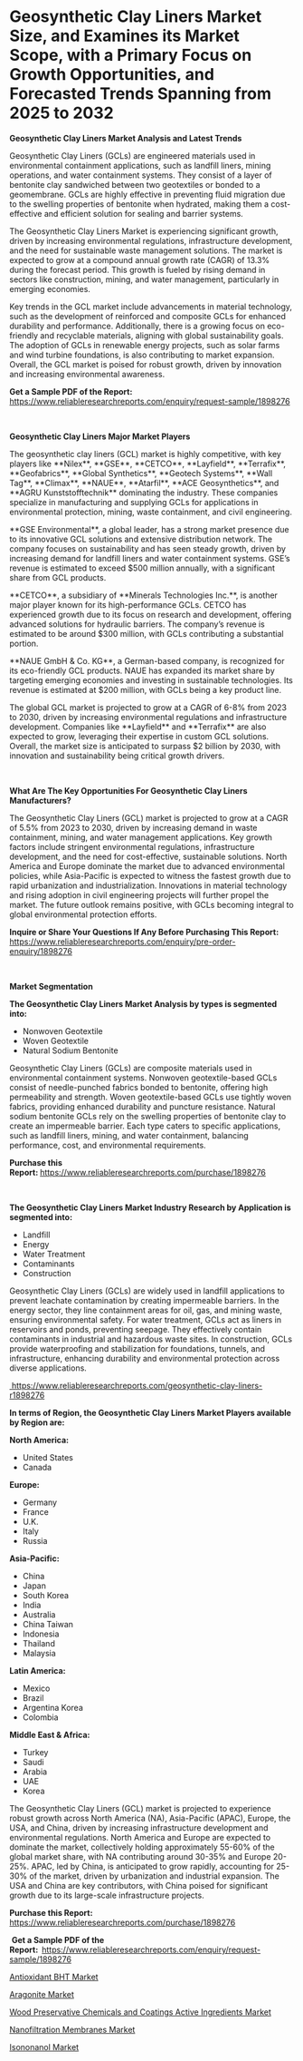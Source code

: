 <p><h1>Geosynthetic Clay Liners Market Size, and Examines its Market Scope, with a Primary Focus on Growth Opportunities, and Forecasted Trends Spanning from 2025 to 2032</h1></p><p><strong>Geosynthetic Clay Liners Market Analysis and Latest Trends</strong></p>
<p><p>Geosynthetic Clay Liners (GCLs) are engineered materials used in environmental containment applications, such as landfill liners, mining operations, and water containment systems. They consist of a layer of bentonite clay sandwiched between two geotextiles or bonded to a geomembrane. GCLs are highly effective in preventing fluid migration due to the swelling properties of bentonite when hydrated, making them a cost-effective and efficient solution for sealing and barrier systems.</p><p>The Geosynthetic Clay Liners Market is experiencing significant growth, driven by increasing environmental regulations, infrastructure development, and the need for sustainable waste management solutions. The market is expected to grow at a compound annual growth rate (CAGR) of 13.3% during the forecast period. This growth is fueled by rising demand in sectors like construction, mining, and water management, particularly in emerging economies.</p><p>Key trends in the GCL market include advancements in material technology, such as the development of reinforced and composite GCLs for enhanced durability and performance. Additionally, there is a growing focus on eco-friendly and recyclable materials, aligning with global sustainability goals. The adoption of GCLs in renewable energy projects, such as solar farms and wind turbine foundations, is also contributing to market expansion. Overall, the GCL market is poised for robust growth, driven by innovation and increasing environmental awareness.</p></p>
<p><strong>Get a Sample PDF of the Report:&nbsp;</strong> <a href="https://www.reliableresearchreports.com/enquiry/request-sample/1898276?utm_campaign=117&utm_medium=2&utm_source=Github&utm_content=ia&utm_term=24012025&utm_id=geosynthetic-clay-liners">https://www.reliableresearchreports.com/enquiry/request-sample/1898276</a></p>
<p>&nbsp;</p>
<p><strong>Geosynthetic Clay Liners Major Market Players</strong></p>
<p><p>The geosynthetic clay liners (GCL) market is highly competitive, with key players like **Nilex**, **GSE**, **CETCO**, **Layfield**, **Terrafix**, **Geofabrics**, **Global Synthetics**, **Geotech Systems**, **Wall Tag**, **Climax**, **NAUE**, **Atarfil**, **ACE Geosynthetics**, and **AGRU Kunststofftechnik** dominating the industry. These companies specialize in manufacturing and supplying GCLs for applications in environmental protection, mining, waste containment, and civil engineering.</p><p>**GSE Environmental**, a global leader, has a strong market presence due to its innovative GCL solutions and extensive distribution network. The company focuses on sustainability and has seen steady growth, driven by increasing demand for landfill liners and water containment systems. GSE’s revenue is estimated to exceed $500 million annually, with a significant share from GCL products.</p><p>**CETCO**, a subsidiary of **Minerals Technologies Inc.**, is another major player known for its high-performance GCLs. CETCO has experienced growth due to its focus on research and development, offering advanced solutions for hydraulic barriers. The company’s revenue is estimated to be around $300 million, with GCLs contributing a substantial portion.</p><p>**NAUE GmbH & Co. KG**, a German-based company, is recognized for its eco-friendly GCL products. NAUE has expanded its market share by targeting emerging economies and investing in sustainable technologies. Its revenue is estimated at $200 million, with GCLs being a key product line.</p><p>The global GCL market is projected to grow at a CAGR of 6-8% from 2023 to 2030, driven by increasing environmental regulations and infrastructure development. Companies like **Layfield** and **Terrafix** are also expected to grow, leveraging their expertise in custom GCL solutions. Overall, the market size is anticipated to surpass $2 billion by 2030, with innovation and sustainability being critical growth drivers.</p></p>
<p>&nbsp;</p>
<p><strong>What Are The Key Opportunities For Geosynthetic Clay Liners Manufacturers?</strong></p>
<p><p>The Geosynthetic Clay Liners (GCL) market is projected to grow at a CAGR of 5.5% from 2023 to 2030, driven by increasing demand in waste containment, mining, and water management applications. Key growth factors include stringent environmental regulations, infrastructure development, and the need for cost-effective, sustainable solutions. North America and Europe dominate the market due to advanced environmental policies, while Asia-Pacific is expected to witness the fastest growth due to rapid urbanization and industrialization. Innovations in material technology and rising adoption in civil engineering projects will further propel the market. The future outlook remains positive, with GCLs becoming integral to global environmental protection efforts.</p></p>
<p><strong>Inquire or Share Your Questions If Any Before Purchasing This Report:</strong> <a href="https://www.reliableresearchreports.com/enquiry/pre-order-enquiry/1898276?utm_campaign=117&utm_medium=2&utm_source=Github&utm_content=ia&utm_term=24012025&utm_id=geosynthetic-clay-liners">https://www.reliableresearchreports.com/enquiry/pre-order-enquiry/1898276</a></p>
<p>&nbsp;</p>
<p><strong>Market Segmentation</strong></p>
<p><strong>The Geosynthetic Clay Liners Market Analysis by types is segmented into:</strong></p>
<p><ul><li>Nonwoven Geotextile</li><li>Woven Geotextile</li><li>Natural Sodium Bentonite</li></ul></p>
<p><p>Geosynthetic Clay Liners (GCLs) are composite materials used in environmental containment systems. Nonwoven geotextile-based GCLs consist of needle-punched fabrics bonded to bentonite, offering high permeability and strength. Woven geotextile-based GCLs use tightly woven fabrics, providing enhanced durability and puncture resistance. Natural sodium bentonite GCLs rely on the swelling properties of bentonite clay to create an impermeable barrier. Each type caters to specific applications, such as landfill liners, mining, and water containment, balancing performance, cost, and environmental requirements.</p></p>
<p><strong>Purchase this Report:&nbsp;</strong><a href="https://www.reliableresearchreports.com/purchase/1898276?utm_campaign=117&utm_medium=2&utm_source=Github&utm_content=ia&utm_term=24012025&utm_id=geosynthetic-clay-liners">https://www.reliableresearchreports.com/purchase/1898276</a></p>
<p>&nbsp;</p>
<p><strong>The Geosynthetic Clay Liners Market Industry Research by Application is segmented into:</strong></p>
<p><ul><li>Landfill</li><li>Energy</li><li>Water Treatment</li><li>Contaminants</li><li>Construction</li></ul></p>
<p><p>Geosynthetic Clay Liners (GCLs) are widely used in landfill applications to prevent leachate contamination by creating impermeable barriers. In the energy sector, they line containment areas for oil, gas, and mining waste, ensuring environmental safety. For water treatment, GCLs act as liners in reservoirs and ponds, preventing seepage. They effectively contain contaminants in industrial and hazardous waste sites. In construction, GCLs provide waterproofing and stabilization for foundations, tunnels, and infrastructure, enhancing durability and environmental protection across diverse applications.</p></p>
<p><a href="https://www.reliableresearchreports.com/geosynthetic-clay-liners-r1898276?utm_campaign=117&utm_medium=2&utm_source=Github&utm_content=ia&utm_term=24012025&utm_id=geosynthetic-clay-liners">&nbsp;https://www.reliableresearchreports.com/geosynthetic-clay-liners-r1898276</a></p>
<p><strong>In terms of Region, the Geosynthetic Clay Liners Market Players available by Region are:</strong></p>
<p>
    <p> <strong> North America: </strong>
        <ul>
            <li>United States</li>
            <li>Canada</li>
        </ul>
        </p> 
    <p> <strong> Europe: </strong>
        <ul>
            <li>Germany</li>
            <li>France</li>
            <li>U.K.</li>
            <li>Italy</li>
            <li>Russia</li>
        </ul>
        </p> 
    <p> <strong> Asia-Pacific: </strong>
        <ul>
            <li>China</li>
            <li>Japan</li>
            <li>South Korea</li>
            <li>India</li>
            <li>Australia</li>
            <li>China Taiwan</li>
            <li>Indonesia</li>
            <li>Thailand</li>
            <li>Malaysia</li>
        </ul>
        </p> 
    <p> <strong> Latin America: </strong>
        <ul>
            <li>Mexico</li>
            <li>Brazil</li>
            <li>Argentina Korea</li>
            <li>Colombia</li>
        </ul>
        </p> 
    <p> <strong> Middle East & Africa: </strong>
        <ul>
            <li>Turkey</li>
            <li>Saudi</li>
            <li>Arabia</li>
            <li>UAE</li>
            <li>Korea</li>
        </ul>
    </p>
    </p>
<p><p>The Geosynthetic Clay Liners (GCL) market is projected to experience robust growth across North America (NA), Asia-Pacific (APAC), Europe, the USA, and China, driven by increasing infrastructure development and environmental regulations. North America and Europe are expected to dominate the market, collectively holding approximately 55-60% of the global market share, with NA contributing around 30-35% and Europe 20-25%. APAC, led by China, is anticipated to grow rapidly, accounting for 25-30% of the market, driven by urbanization and industrial expansion. The USA and China are key contributors, with China poised for significant growth due to its large-scale infrastructure projects.</p></p>
<p><strong>Purchase this Report: </strong><a href="https://www.reliableresearchreports.com/purchase/1898276?utm_campaign=117&utm_medium=2&utm_source=Github&utm_content=ia&utm_term=24012025&utm_id=geosynthetic-clay-liners">https://www.reliableresearchreports.com/purchase/1898276</a></p>
<p>&nbsp;<strong>Get a Sample PDF of the Report:&nbsp;&nbsp;</strong><a href="https://www.reliableresearchreports.com/enquiry/request-sample/1898276?utm_campaign=117&utm_medium=2&utm_source=Github&utm_content=ia&utm_term=24012025&utm_id=geosynthetic-clay-liners">https://www.reliableresearchreports.com/enquiry/request-sample/1898276</a></p>
<p><strong></strong></p>
<p><p><a href="https://github.com/XavierTyler76/Market-Research-Report-List-1/blob/main/antioxidant-bht-market.md?utm_campaign=117&utm_medium=2&utm_source=Github&utm_content=ia&utm_term=24012025&utm_id=geosynthetic-clay-liners">Antioxidant BHT Market</a></p><p><a href="https://github.com/OlenFleming68/Market-Research-Report-List-1/blob/main/aragonite-market.md?utm_campaign=117&utm_medium=2&utm_source=Github&utm_content=ia&utm_term=24012025&utm_id=geosynthetic-clay-liners">Aragonite Market</a></p><p><a href="https://github.com/flnordan65e0/Market-Research-Report-List-1/blob/main/wood-preservative-chemicals-and-coatings-active-ingredients-market.md?utm_campaign=117&utm_medium=2&utm_source=Github&utm_content=ia&utm_term=24012025&utm_id=geosynthetic-clay-liners">Wood Preservative Chemicals and Coatings Active Ingredients Market</a></p><p><a href="https://github.com/rodinayygacklezi/Market-Research-Report-List-1/blob/main/nanofiltration-membranes-market.md?utm_campaign=117&utm_medium=2&utm_source=Github&utm_content=ia&utm_term=24012025&utm_id=geosynthetic-clay-liners">Nanofiltration Membranes Market</a></p><p><a href="https://github.com/lindaopodray/Market-Research-Report-List-1/blob/main/isononanol-market.md?utm_campaign=117&utm_medium=2&utm_source=Github&utm_content=ia&utm_term=24012025&utm_id=geosynthetic-clay-liners">Isononanol Market</a></p></p>
